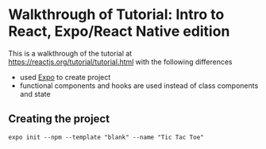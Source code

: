 # Walkthrough of Tutorial: Intro to React, Expo/React Native edition

This is a walkthrough of the tutorial at https://reactjs.org/tutorial/tutorial.html with the following differences

- used [Expo](https://expo.io/) to create project
- functional components and hooks are used instead of class components and state

## Creating the project

```
expo init --npm --template "blank" --name "Tic Tac Toe"
```

